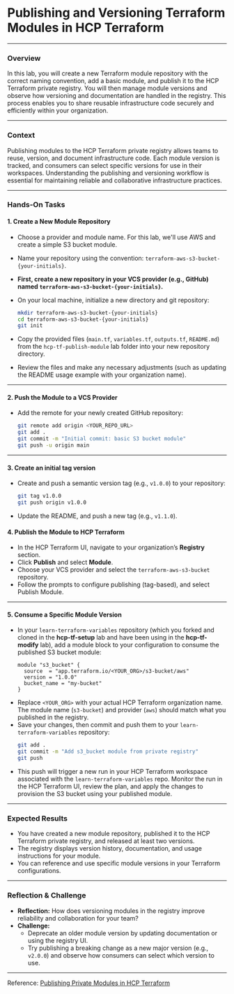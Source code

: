 # Publishing and Versioning Terraform Modules in HCP Terraform

---

### Overview

In this lab, you will create a new Terraform module repository with the correct naming convention, add a basic module, and publish it to the HCP Terraform private registry. You will then manage module versions and observe how versioning and documentation are handled in the registry. This process enables you to share reusable infrastructure code securely and efficiently within your organization.

---

### Context

Publishing modules to the HCP Terraform private registry allows teams to reuse, version, and document infrastructure code. Each module version is tracked, and consumers can select specific versions for use in their workspaces. Understanding the publishing and versioning workflow is essential for maintaining reliable and collaborative infrastructure practices.

---

### Hands-On Tasks

#### 1. Create a New Module Repository

- Choose a provider and module name. For this lab, we'll use AWS and create a simple S3 bucket module.
- Name your repository using the convention: `terraform-aws-s3-bucket-{your-initials}`.
- **First, create a new repository in your VCS provider (e.g., GitHub) named `terraform-aws-s3-bucket-{your-initials}`.**
- On your local machine, initialize a new directory and git repository:
  ```sh
  mkdir terraform-aws-s3-bucket-{your-initials}
  cd terraform-aws-s3-bucket-{your-initials}
  git init
  ```
- Copy the provided files (`main.tf`, `variables.tf`, `outputs.tf`, `README.md`) from the `hcp-tf-publish-module` lab folder into your new repository directory.

- Review the files and make any necessary adjustments (such as updating the README usage example with your organization name).

---

#### 2. Push the Module to a VCS Provider

- Add the remote for your newly created GitHub repository:
  ```sh
  git remote add origin <YOUR_REPO_URL>
  git add .
  git commit -m "Initial commit: basic S3 bucket module"
  git push -u origin main
  ```

---

#### 3. Create an initial tag version

- Create and push a semantic version tag (e.g., `v1.0.0`) to your repository:
  ```sh
  git tag v1.0.0
  git push origin v1.0.0
  ```
- Update the README, and push a new tag (e.g., `v1.1.0`).

#### 4. Publish the Module to HCP Terraform

- In the HCP Terraform UI, navigate to your organization’s **Registry** section.
- Click **Publish** and select **Module**.
- Choose your VCS provider and select the `terraform-aws-s3-bucket` repository.
- Follow the prompts to configure publishing (tag-based), and select Publish Module.

---

#### 5. Consume a Specific Module Version

- In your `learn-terraform-variables` repository (which you forked and cloned in the **hcp-tf-setup** lab and have been using in the **hcp-tf-modify** lab), add a module block to your configuration to consume the published S3 bucket module:
  ```hcl
  module "s3_bucket" {
    source  = "app.terraform.io/<YOUR_ORG>/s3-bucket/aws"
    version = "1.0.0"
    bucket_name = "my-bucket"
  }
  ```
- Replace `<YOUR_ORG>` with your actual HCP Terraform organization name. The module name (`s3-bucket`) and provider (`aws`) should match what you published in the registry.
- Save your changes, then commit and push them to your `learn-terraform-variables` repository:
  ```sh
  git add .
  git commit -m "Add s3_bucket module from private registry"
  git push
  ```
- This push will trigger a new run in your HCP Terraform workspace associated with the `learn-terraform-variables` repo. Monitor the run in the HCP Terraform UI, review the plan, and apply the changes to provision the S3 bucket using your published module.

---

### Expected Results

- You have created a new module repository, published it to the HCP Terraform private registry, and released at least two versions.
- The registry displays version history, documentation, and usage instructions for your module.
- You can reference and use specific module versions in your Terraform configurations.

---

### Reflection & Challenge

- **Reflection:** How does versioning modules in the registry improve reliability and collaboration for your team?
- **Challenge:**
  - Deprecate an older module version by updating documentation or using the registry UI.
  - Try publishing a breaking change as a new major version (e.g., `v2.0.0`) and observe how consumers can select which version to use.

---

Reference: [Publishing Private Modules in HCP Terraform](https://developer.hashicorp.com/terraform/cloud-docs/registry/publish-modules) 